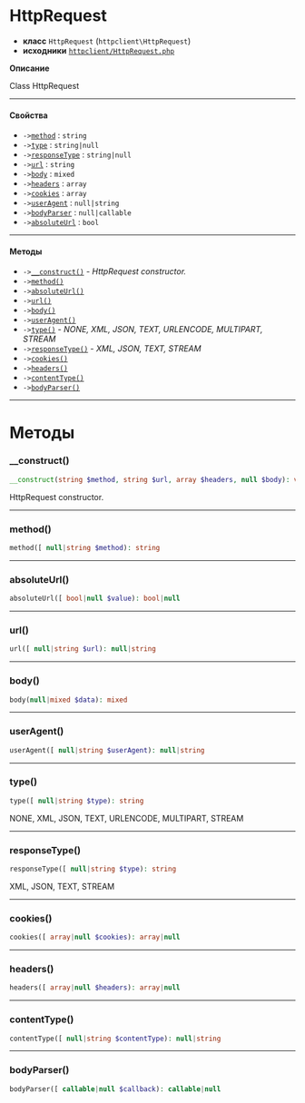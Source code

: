 # HttpRequest

- **класс** `HttpRequest` (`httpclient\HttpRequest`)
- **исходники** [`httpclient/HttpRequest.php`](src-php/httpclient/HttpRequest.php)

**Описание**

Class HttpRequest

---

#### Свойства

- `->`[`method`](#prop-method) : `string`
- `->`[`type`](#prop-type) : `string|null`
- `->`[`responseType`](#prop-responsetype) : `string|null`
- `->`[`url`](#prop-url) : `string`
- `->`[`body`](#prop-body) : `mixed`
- `->`[`headers`](#prop-headers) : `array`
- `->`[`cookies`](#prop-cookies) : `array`
- `->`[`userAgent`](#prop-useragent) : `null|string`
- `->`[`bodyParser`](#prop-bodyparser) : `null|callable`
- `->`[`absoluteUrl`](#prop-absoluteurl) : `bool`

---

#### Методы

- `->`[`__construct()`](#method-__construct) - _HttpRequest constructor._
- `->`[`method()`](#method-method)
- `->`[`absoluteUrl()`](#method-absoluteurl)
- `->`[`url()`](#method-url)
- `->`[`body()`](#method-body)
- `->`[`userAgent()`](#method-useragent)
- `->`[`type()`](#method-type) - _NONE, XML, JSON, TEXT, URLENCODE, MULTIPART, STREAM_
- `->`[`responseType()`](#method-responsetype) - _XML, JSON, TEXT, STREAM_
- `->`[`cookies()`](#method-cookies)
- `->`[`headers()`](#method-headers)
- `->`[`contentType()`](#method-contenttype)
- `->`[`bodyParser()`](#method-bodyparser)

---
# Методы

<a name="method-__construct"></a>

### __construct()
```php
__construct(string $method, string $url, array $headers, null $body): void
```
HttpRequest constructor.

---

<a name="method-method"></a>

### method()
```php
method([ null|string $method): string
```

---

<a name="method-absoluteurl"></a>

### absoluteUrl()
```php
absoluteUrl([ bool|null $value): bool|null
```

---

<a name="method-url"></a>

### url()
```php
url([ null|string $url): null|string
```

---

<a name="method-body"></a>

### body()
```php
body(null|mixed $data): mixed
```

---

<a name="method-useragent"></a>

### userAgent()
```php
userAgent([ null|string $userAgent): null|string
```

---

<a name="method-type"></a>

### type()
```php
type([ null|string $type): string
```
NONE, XML, JSON, TEXT, URLENCODE, MULTIPART, STREAM

---

<a name="method-responsetype"></a>

### responseType()
```php
responseType([ null|string $type): string
```
XML, JSON, TEXT, STREAM

---

<a name="method-cookies"></a>

### cookies()
```php
cookies([ array|null $cookies): array|null
```

---

<a name="method-headers"></a>

### headers()
```php
headers([ array|null $headers): array|null
```

---

<a name="method-contenttype"></a>

### contentType()
```php
contentType([ null|string $contentType): null|string
```

---

<a name="method-bodyparser"></a>

### bodyParser()
```php
bodyParser([ callable|null $callback): callable|null
```